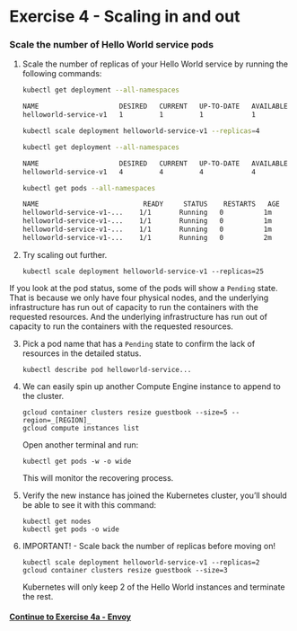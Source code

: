 # Exercise 4 - Scaling in and out

### Scale the number of Hello World service pods

1. Scale the number of replicas of your Hello World service by running the following commands:

    ```sh
    kubectl get deployment --all-namespaces

    NAME                    DESIRED   CURRENT   UP-TO-DATE   AVAILABLE   AGE
    helloworld-service-v1   1         1         1            1           1m
    ```

    ```sh
    kubectl scale deployment helloworld-service-v1 --replicas=4
    ```

    ```sh
    kubectl get deployment --all-namespaces

    NAME                    DESIRED   CURRENT   UP-TO-DATE   AVAILABLE   AGE
    helloworld-service-v1   4         4         4            4           1m
    ```

    ```sh
    kubectl get pods --all-namespaces

    NAME                          READY     STATUS    RESTARTS   AGE
    helloworld-service-v1-...    1/1       Running   0          1m
    helloworld-service-v1-...    1/1       Running   0          1m
    helloworld-service-v1-...    1/1       Running   0          1m
    helloworld-service-v1-...    1/1       Running   0          2m
    ```

2. Try scaling out further.

    ```
    kubectl scale deployment helloworld-service-v1 --replicas=25
    ```

If you look at the pod status, some of the pods will show a `Pending` state. That is because we only have four physical nodes, and the underlying infrastructure has run out of capacity to run the containers with the requested resources. And the underlying infrastructure has run out of capacity to run the containers with the requested resources.

3. Pick a pod name that has a `Pending` state to confirm the lack of resources in the detailed status.

    ```
    kubectl describe pod helloworld-service...
    ```

4. We can easily spin up another Compute Engine instance to append to the cluster.

    ```
    gcloud container clusters resize guestbook --size=5 --region=_[REGION]_
    gcloud compute instances list
    ```

    Open another terminal and run:

    ```
    kubectl get pods -w -o wide
    ```

    This will monitor the recovering process.

5. Verify the new instance has joined the Kubernetes cluster, you’ll should be able to see it with this command:    

    ```
    kubectl get nodes
    kubectl get pods -o wide
    ```

6. IMPORTANT! - Scale back the number of replicas before moving on!

    ```
    kubectl scale deployment helloworld-service-v1 --replicas=2
    gcloud container clusters resize guestbook --size=3
    ```

    Kubernetes will only keep 2 of the Hello World instances and terminate the rest.

#### [Continue to Exercise 4a - Envoy](../exercise-4a/README.md)
